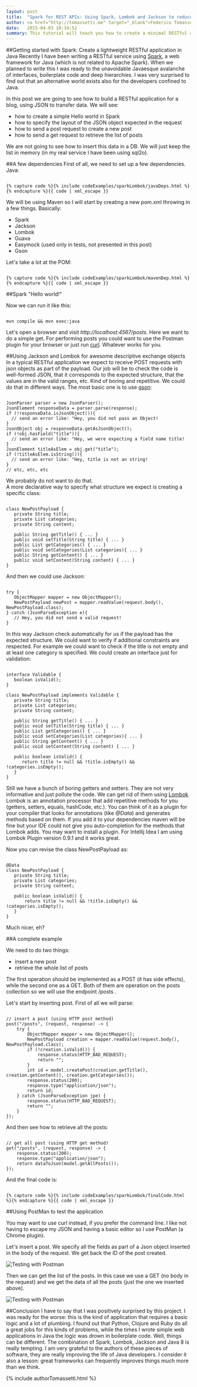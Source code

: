 ```yaml
---
layout: post
title:  "Spark for REST APIs: Using Spark, Lombok and Jackson to reduce Java boilerplate"
author: <a href="http://tomassetti.me" target="_blank">Federico Tomassetti</a>
date:   2015-04-03 10:34:52
summary: This tutorial will teach you how to create a minimal RESTful application for a blog, using JSON to transfer data. You will learn about setting up a complete Spark project, using Jackson and Lombok for awesome descriptive exchange objects. The tutorial is written by Federico Tomassetti and originally appear on his <a href="http://tomassetti.me/">blog</a>.
---
```


##Getting started with Spark:  Create a lightweight RESTful application in Java
Recently I have been writing a RESTful service using <a href="http://sparkjava.com" target="_blank">Spark</a>, a web framework for Java (which is not related to Apache Spark). When we planned to write this I was ready to the unavoidable Javaesque avalanche of interfaces, boilerplate code and deep hierarchies. I was very surprised to find out that an alternative world exists also for the developers confined to Java.

In this post we are going to see how to build a RESTful application for a blog, using JSON to transfer data. We will see:

* how to create a simple Hello world in Spark
* how to specify the layout of the JSON object expected in the request
* how to send a post request to create a new post
* how to send a get request to retrieve the list of posts

We are not going to see how to insert this data in a DB. We will just keep the list in memory (in my real service I have been using sql2o).

##A few dependencies
First of all, we need to set up a few dependencies. Java:
<pre><code class="language-java">
{% capture code %}{% include codeExamples/sparkLombok/javaDeps.html %}{% endcapture %}{{ code | xml_escape }}
</code></pre>

We will be using Maven so I will start by creating a new pom.xml throwing in a few things. Basically:

* Spark
* Jackson
* Lombok
* Guava
* Easymock (used only in tests, not presented in this post)
* Gson

Let's take a lot at the POM:

<pre><code class="language-markup">
{% capture code %}{% include codeExamples/sparkLombok/mavenDep.html %}{% endcapture %}{{ code | xml_escape }}
</code></pre>

##Spark "Hello world!"

Now we can run it like this:

<pre><code class="language-bash">
mvn compile && mvn exec:java
</code></pre>

Let's open a browser and visit <em>http://localhost:4567/posts.</em> Here we want to do a simple get. For performing posts you could want to use the Postman plugin for your browser or just run <a href="http://en.wikipedia.org/wiki/CURL" target="_blank">curl</a>. Whatever works for you.

##Using Jackson and Lombok for awesome descriptive exchange objects
In a typical RESTful application we expect to receive POST requests with json objects as part of the payload. Our job will be to check the code is well-formed JSON, that it corresponds to the expected structure, that the values are in the valid ranges, etc. Kind of boring and repetitive. We could do that in different ways. The most basic one is to use <a href="https://code.google.com/p/google-gson/" target="_blank">gson</a>:

<pre><code class="language-java">
JsonParser parser = new JsonParser();
JsonElement responseData = parser.parse(response);
if (!responseData.isJsonObject()){
  // send an error like: "Hey, you did not pass an Object!
}
JsonObject obj = responseData.getAsJsonObject();
if (!obj.hasField("title")){
  // send an error like: "Hey, we were expecting a field name title!
}
JsonElement titleAsElem = obj.get("title");
if (!titleAsElem.isString()){
  // send an error like: "Hey, title is not an string!
}
// etc, etc, etc
</code></pre>

We probably do not want to do that. <br>
A more declarative way to specify what structure we expect is creating a specific class:

<pre><code class="language-java">
class NewPostPayload {
   private String title;
   private List categories;
   private String content;
   
   public String getTitle() { ... }
   public void setTitle(String title) { ... }
   public List getCategories() { ... }
   public void setCategories(List categories){ ... }
   public String getContent() { ... }
   public void setContent(String content) { ... }
}
</code></pre>

And then we could use Jackson:

<pre><code class="language-java">
try {
   ObjectMapper mapper = new ObjectMapper();
   NewPostPayload newPost = mapper.readValue(request.body(), NewPostPayload.class);
} catch (JsonParseException e){
   // Hey, you did not send a valid request!
}
</code></pre>

In this way Jackson check automatically for us if the payload has the expected structure. We could want to verify if additional constraints are respected. For example we could want to check if the title is not empty and at least one category is specified. We could create an interface just for validation:

<pre><code class="language-java">
interface Validable {
   boolean isValid();
}
 
class NewPostPayload implements Validable {
   private String title;
   private List categories;
   private String content;
 
   public String getTitle() { ... }
   public void setTitle(String title) { ... }
   public List getCategories() { ... }
   public void setCategories(List categories){ ... }
   public String getContent() { ... }
   public void setContent(String content) { ... }
 
   public boolean isValid() {
      return title != null && !title.isEmpty() && !categories.isEmpty();
   }
}
</code></pre>

Still we have a bunch of boring getters and setters. They are not very informative and just pollute the code. We can get rid of them using <a href="http://projectlombok.org/" target="_blank">Lombok</a>. Lombok is an annotation processor that add repetitive methods for you (getters, setters, equals, hashCode, etc.). You can think of it as a plugin for your compiler that looks for annotations (like <em>@Data</em>) and generates methods based on them. If you add it to your dependencies maven will be fine but your IDE could not give you auto-completion for the methods that Lombok adds. You may want to install a plugin. For Intellij Idea I am using Lombok Plugin version 0.9.1 and it works great.

Now you can revise the class NewPostPayload as:

<pre><code class="language-java">
@Data
class NewPostPayload {
   private String title;
   private List categories;
   private String content;
   
   public boolean isValid() {
       return title != null && !title.isEmpty() && !categories.isEmpty();
   }
}
</code></pre>

Much nicer, eh?

##A complete example

We need to do two things:

* insert a new post
* retrieve the whole list of posts

The first operation should be implemented as a POST (it has side effects), while the second one as a GET. Both of them are operation on the posts collection so we will use the endpoint /posts .

Let's start by inserting  post. First of all we will parse:

<pre><code class="language-java">
// insert a post (using HTTP post method)
post("/posts", (request, response) -> {
    try {
        ObjectMapper mapper = new ObjectMapper();
        NewPostPayload creation = mapper.readValue(request.body(), NewPostPayload.class);
        if (!creation.isValid()) {
            response.status(HTTP_BAD_REQUEST);
            return "";
        }
        int id = model.createPost(creation.getTitle(), creation.getContent(), creation.getCategories());
        response.status(200);
        response.type("application/json");
        return id;
    } catch (JsonParseException jpe) {
        response.status(HTTP_BAD_REQUEST);
        return "";
    }
});
</code></pre>

And then see how to retrieve all the posts:

<pre><code class="language-java">
// get all post (using HTTP get method)
get("/posts", (request, response) -> {
    response.status(200);
    response.type("application/json");
    return dataToJson(model.getAllPosts());
});
</code></pre>

And the final code is:

<pre><code class="language-java">
{% capture code %}{% include codeExamples/sparkLombok/finalCode.html %}{% endcapture %}{{ code | xml_escape }}
</code></pre>

##Using PostMan to test the application

You may want to use curl instead, if you prefer the command line. I like not having to escape my JSON and having a basic editor so I use PostMan (a Chrome plugin).

Let's insert a post. We specify all the fields as part of a Json object inserted in the body of the request. We get back the ID of the post created.

<img class="img-bordered" src="/img/posts/postman1.png" alt="Testing with Postman">

Then we can get the list of the posts. In this case we use a GET (no body in the request) and we get the data of all the posts (just the one we inserted above).

<img class="img-bordered" src="/img/posts/postman2.png" alt="Testing with Postman">

##Conclusion
I have to say that I was positively surprised by this project. I was ready for the worse: this is the kind of application that requires a basic logic and a lot of plumbing. I found out that Python, Clojure and Ruby do all a great jobs for this kinds of problems, while the times I wrote simple web applications in Java the logic was drown in boilerplate code. Well, things can be different. The combination of Spark, Lombok, Jackson and Java 8 is really tempting. I am very grateful to the authors of these pieces of software, they are really improving the life of Java developers. I consider it also a lesson: great frameworks can frequently improves things much more than we think.

{% include authorTomassetti.html %}